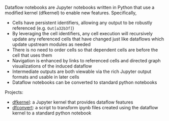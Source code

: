 Dataflow notebooks are Jupyter notebooks written in Python that use a modified kernel (dfkernel) to enable new features. Specifically,

* Cells have persistent identifiers, allowing any output to be robustly referenced (e.g. `Out[a32b3f]`)
* By leveraging the cell identifiers, any cell execution will recursively update any referenced cells that have changed just like dataflows which update upstream modules as needed
* There is no need to order cells so that dependent cells are before the cell that uses them
* Navigation is enhanced by links to referenced cells and directed graph visualizations of the induced dataflow
* Intermediate outputs are both viewable via the rich Jupyter output formats and usable in later cells
* Dataflow notebooks can be converted to standard python notebooks 

Projects:

* [dfkernel](https://github.com/dataflownb/dfkernel): a Jupyter kernel that provides dataflow features
* [dfconvert](https://github.com/dataflownb/dfconvert): a script to transform ipynb files created using the dataflow kernel to a standard python notebook
